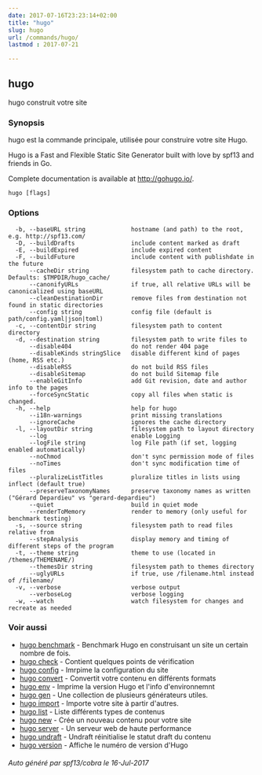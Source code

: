 ```yaml
---
date: 2017-07-16T23:23:14+02:00
title: "hugo"
slug: hugo
url: /commands/hugo/
lastmod : 2017-07-21

---
```

## hugo

hugo construit votre site

### Synopsis


hugo est la commande principale, utilisée pour construire votre site Hugo.

Hugo is a Fast and Flexible Static Site Generator
built with love by spf13 and friends in Go.

Complete documentation is available at http://gohugo.io/.

```
hugo [flags]
```

### Options

```
  -b, --baseURL string             hostname (and path) to the root, e.g. http://spf13.com/
  -D, --buildDrafts                include content marked as draft
  -E, --buildExpired               include expired content
  -F, --buildFuture                include content with publishdate in the future
      --cacheDir string            filesystem path to cache directory. Defaults: $TMPDIR/hugo_cache/
      --canonifyURLs               if true, all relative URLs will be canonicalized using baseURL
      --cleanDestinationDir        remove files from destination not found in static directories
      --config string              config file (default is path/config.yaml|json|toml)
  -c, --contentDir string          filesystem path to content directory
  -d, --destination string         filesystem path to write files to
      --disable404                 do not render 404 page
      --disableKinds stringSlice   disable different kind of pages (home, RSS etc.)
      --disableRSS                 do not build RSS files
      --disableSitemap             do not build Sitemap file
      --enableGitInfo              add Git revision, date and author info to the pages
      --forceSyncStatic            copy all files when static is changed.
  -h, --help                       help for hugo
      --i18n-warnings              print missing translations
      --ignoreCache                ignores the cache directory
  -l, --layoutDir string           filesystem path to layout directory
      --log                        enable Logging
      --logFile string             log File path (if set, logging enabled automatically)
      --noChmod                    don't sync permission mode of files
      --noTimes                    don't sync modification time of files
      --pluralizeListTitles        pluralize titles in lists using inflect (default true)
      --preserveTaxonomyNames      preserve taxonomy names as written ("Gérard Depardieu" vs "gerard-depardieu")
      --quiet                      build in quiet mode
      --renderToMemory             render to memory (only useful for benchmark testing)
  -s, --source string              filesystem path to read files relative from
      --stepAnalysis               display memory and timing of different steps of the program
  -t, --theme string               theme to use (located in /themes/THEMENAME/)
      --themesDir string           filesystem path to themes directory
      --uglyURLs                   if true, use /filename.html instead of /filename/
  -v, --verbose                    verbose output
      --verboseLog                 verbose logging
  -w, --watch                      watch filesystem for changes and recreate as needed
```

### Voir aussi
* [hugo benchmark](/commands/hugo_benchmark/)	 - Benchmark Hugo en construisant un site un certain nombre de fois.
* [hugo check](/commands/hugo_check/)	 - Contient quelques points de vérification
* [hugo config](/commands/hugo_config/)	 - Imrpime la configuration du site
* [hugo convert](/commands/hugo_convert/)	 - Convertit votre contenu en différents formats
* [hugo env](/commands/hugo_env/)	 - Imprime la version Hugo et l'info d'environnemnt
* [hugo gen](/commands/hugo_gen/)	 - Une collection de plusieurs générateurs utiles.
* [hugo import](/commands/hugo_import/)	 - Importe votre site à partir d'autres.
* [hugo list](/commands/hugo_list/)	 - Liste différents types de contenus
* [hugo new](/commands/hugo_new/)	 - Crée un nouveau contenu pour votre site
* [hugo server](/commands/hugo_server/)	 - Un serveur web de haute performance
* [hugo undraft](/commands/hugo_undraft/)	 - Undraft réinitialise le statut draft du contenu
* [hugo version](/commands/hugo_version/)	 - Affiche le numéro de version d'Hugo

###### Auto généré par spf13/cobra le 16-Jul-2017
